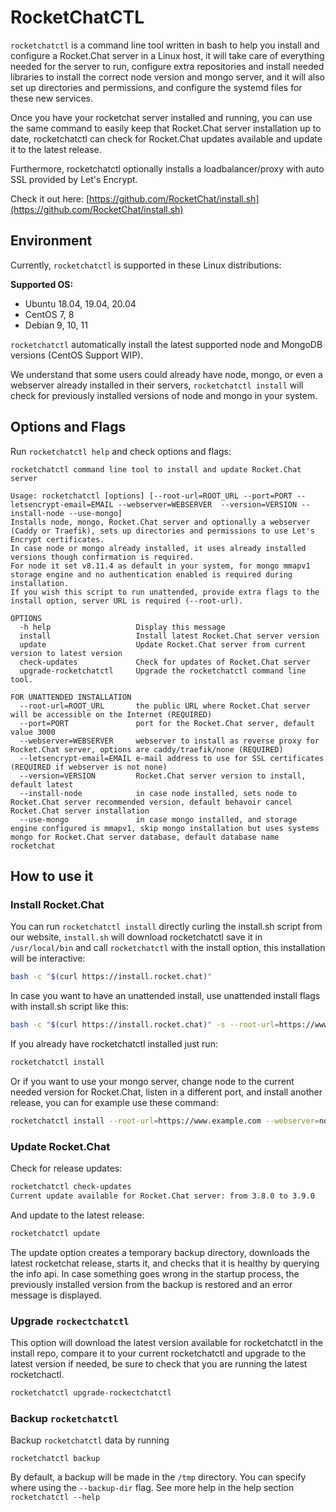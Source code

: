 # RocketChatCTL

`rocketchatctl` is a command line tool written in bash to help you install and configure a Rocket.Chat server in a Linux host, it will take care of everything needed for the server to run, configure extra repositories and install needed libraries to install the correct node version and mongo server, and it will also set up directories and permissions, and configure the systemd files for these new services.

Once you have your rocketchat server installed and running, you can use the same command to easily keep that Rocket.Chat server installation up to date, rocketchatctl can check for Rocket.Chat updates available and update it to the latest release.

Furthermore, rocketchatctl optionally installs a loadbalancer/proxy with auto SSL provided by Let's Encrypt.

Check it out here: [https://github.com/RocketChat/install.sh](https://github.com/RocketChat/install.sh)

## Environment

Currently, `rocketchatctl` is supported in these Linux distributions:

**Supported OS:**

* Ubuntu 18.04, 19.04, 20.04
* CentOS 7, 8
* Debian 9, 10, 11

`rocketchatctl` automatically install the latest supported node and MongoDB versions (CentOS Support WIP).

We understand that some users could already have node, mongo, or even a webserver already installed in their servers, `rocketchatctl install` will check for previously installed versions of node and mongo in your system.

## Options and Flags

Run `rocketchatctl help` and check options and flags:

```
rocketchatctl command line tool to install and update Rocket.Chat server

Usage: rocketchatctl [options] [--root-url=ROOT_URL --port=PORT --letsencrypt-email=EMAIL --webserver=WEBSERVER  --version=VERSION --install-node --use-mongo]
Installs node, mongo, Rocket.Chat server and optionally a webserver (Caddy or Traefik), sets up directories and permissions to use Let's Encrypt certificates.
In case node or mongo already installed, it uses already installed versions though confirmation is required.
For node it set v8.11.4 as default in your system, for mongo mmapv1 storage engine and no authentication enabled is required during installation.
If you wish this script to run unattended, provide extra flags to the install option, server URL is required (--root-url).

OPTIONS
  -h help                   Display this message
  install                   Install latest Rocket.Chat server version
  update                    Update Rocket.Chat server from current version to latest version
  check-updates             Check for updates of Rocket.Chat server
  upgrade-rocketchatctl     Upgrade the rocketchatctl command line tool.

FOR UNATTENDED INSTALLATION
  --root-url=ROOT_URL       the public URL where Rocket.Chat server will be accessible on the Internet (REQUIRED)
  --port=PORT               port for the Rocket.Chat server, default value 3000
  --webserver=WEBSERVER     webserver to install as reverse proxy for Rocket.Chat server, options are caddy/traefik/none (REQUIRED)
  --letsencrypt-email=EMAIL e-mail address to use for SSL certificates (REQUIRED if webserver is not none)
  --version=VERSION         Rocket.Chat server version to install, default latest
  --install-node            in case node installed, sets node to Rocket.Chat server recommended version, default behavoir cancel Rocket.Chat server installation
  --use-mongo               in case mongo installed, and storage engine configured is mmapv1, skip mongo installation but uses systems mongo for Rocket.Chat server database, default database name rocketchat
```

## How to use it

### Install Rocket.Chat

You can run `rocketchatctl install` directly curling the install.sh script from our website, `install.sh` will download rocketchatctl save it in `/usr/local/bin` and call `rocketchatctl` with the install option, this installation will be interactive:

```bash
bash -c "$(curl https://install.rocket.chat)"
```

In case you want to have an unattended install, use unattended install flags with install.sh script like this:

```bash
bash -c "$(curl https://install.rocket.chat)" -s --root-url=https://www.example.com --webserver=traefik --letsencrypt-email=myemail@mydomain.com
```

If you already have rocketchatctl installed just run:

```bash
rocketchatctl install
```

Or if you want to use your mongo server, change node to the current needed version for Rocket.Chat, listen in a different port, and install another release, you can for example use these command:

```bash
rocketchatctl install --root-url=https://www.example.com --webserver=none --use-mongo --install-node --port=4000 --version=3.9.0
```

### Update Rocket.Chat

Check for release updates:

```bash
rocketchatctl check-updates
Current update available for Rocket.Chat server: from 3.8.0 to 3.9.0
```

And update to the latest release:

```bash
rocketchatctl update
```

The update option creates a temporary backup directory, downloads the latest rocketchat release, starts it, and checks that it is healthy by querying the info api. In case something goes wrong in the startup process, the previously installed version from the backup is restored and an error message is displayed.

### Upgrade `rockectchatctl`

This option will download the latest version available for rocketchatctl in the install repo, compare it to your current rocketchatctl and upgrade to the latest version if needed, be sure to check that you are running the latest rocketchactl.

```bash
rocketchatctl upgrade-rockectchatctl
```

### **Backup `rocketchatctl`**

Backup `rocketchatctl` data by running

```
rocketchatctl backup
```

By default, a backup will be made in the `/tmp` directory. You can specify where using the `--backup-dir` flag. See more help in the help section `rocketchatctl --help`
